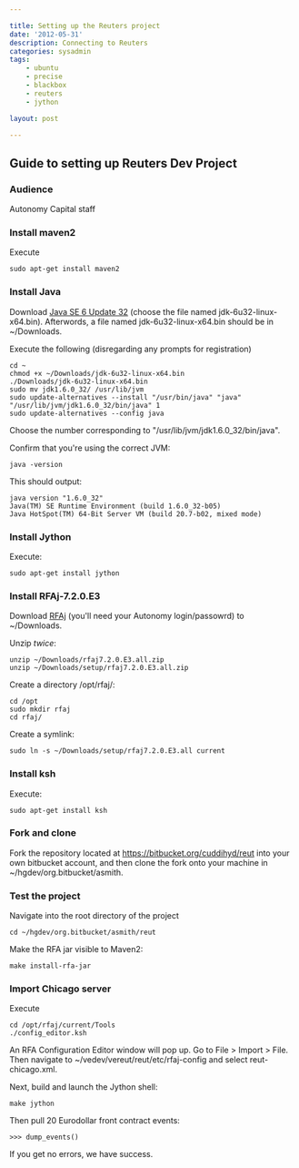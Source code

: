 ```yaml
---

title: Setting up the Reuters project
date: '2012-05-31'
description: Connecting to Reuters
categories: sysadmin
tags: 
    - ubuntu
    - precise
    - blackbox
    - reuters
    - jython

layout: post

---
```


Guide to setting up Reuters Dev Project
---------------------------------------
### Audience

Autonomy Capital staff

### Install maven2

Execute

	sudo apt-get install maven2

### Install Java

Download [Java SE 6 Update 32](http://www.oracle.com/technetwork/java/javase/downloads/index.html) (choose the file named jdk-6u32-linux-x64.bin). Afterwords, a file named jdk-6u32-linux-x64.bin should be in ~/Downloads.

Execute the following (disregarding any prompts for registration)

	cd ~
	chmod +x ~/Downloads/jdk-6u32-linux-x64.bin
	./Downloads/jdk-6u32-linux-x64.bin
	sudo mv jdk1.6.0_32/ /usr/lib/jvm
	sudo update-alternatives --install "/usr/bin/java" "java" "/usr/lib/jvm/jdk1.6.0_32/bin/java" 1
	sudo update-alternatives --config java

Choose the number corresponding to "/usr/lib/jvm/jdk1.6.0_32/bin/java".

Confirm that you're using the correct JVM:

	java -version
	
This should output:
	
	java version "1.6.0_32"
	Java(TM) SE Runtime Environment (build 1.6.0_32-b05)
	Java HotSpot(TM) 64-Bit Server VM (build 20.7-b02, mixed mode)

### Install Jython

Execute:

	sudo apt-get install jython

### Install RFAj-7.2.0.E3

Download [RFAj](https://aim.autonomycapital.com/@api/deki/files/2172/=rfaj7.2.0.E3.all.zip) (you'll need  your Autonomy login/passowrd) to ~/Downloads.

Unzip *twice*:

	unzip ~/Downloads/rfaj7.2.0.E3.all.zip
	unzip ~/Downloads/setup/rfaj7.2.0.E3.all.zip

Create a directory /opt/rfaj/:

	cd /opt
	sudo mkdir rfaj
	cd rfaj/

Create a symlink:

	sudo ln -s ~/Downloads/setup/rfaj7.2.0.E3.all current

### Install ksh

Execute:

	sudo apt-get install ksh

### Fork and clone
Fork the repository located at https://bitbucket.org/cuddihyd/reut into your own bitbucket account, and then clone the fork onto your machine in ~/hgdev/org.bitbucket/asmith.

### Test the project

Navigate into the root directory of the project

	cd ~/hgdev/org.bitbucket/asmith/reut

Make the RFA jar visible to Maven2:

	make install-rfa-jar

### Import Chicago server

Execute

	cd /opt/rfaj/current/Tools
	./config_editor.ksh

An RFA Configuration Editor window will pop up. Go to File > Import > File. Then navigate to ~/vedev/vereut/reut/etc/rfaj-config and select reut-chicago.xml.


Next, build and launch the Jython shell:

	make jython

Then pull 20 Eurodollar front contract events:

	>>> dump_events()

If you get no errors, we have success.